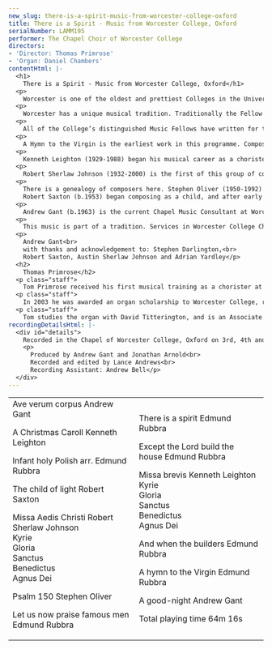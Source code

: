 ```yaml
---
new_slug: there-is-a-spirit-music-from-worcester-college-oxford
title: There is a Spirit - Music from Worcester College, Oxford
serialNumber: LAMM195
performer: The Chapel Choir of Worcester College
directors:
- 'Director: Thomas Primrose'
- 'Organ: Daniel Chambers'
contentHtml: |-
  <h1>
    There is a Spirit - Music from Worcester College, Oxford</h1>
  <p>
    Worcester is one of the oldest and prettiest Colleges in the University of Oxford. Founded as Gloucester College, a Benedictine house, in 1238, it became Gloucester Hall at the dissolution and Worcester College in 1714. Its varied history has left the College with a remarkable collection of buildings, including some of the original mediaeval Benedictine cottages alongside Wyatt’s Hall and Chapel and Hawksmoor’s magnificent library, set in landscaped grounds with a lake and the only contiguous cricket pitch in Oxford.</p>
  <p>
    Worcester has a unique musical tradition. Traditionally the Fellow in Music at the College has been a composer, beginning with Edmund Rubbra, who held the position from 1947-1968, Kenneth Leighton, 1968-1970, Robert Sherlaw Johnson, 1970-1999, and since 1999 Robert Saxton. In addition to this heritage, the College Chapel uniquely maintains two choirs, a mixed choir of male and female undergraduates drawn from the College (many of them choral scholars), and a traditional Anglican-style choir with the lower voice parts sung by students, the top line by boy trebles who are pupils at the nearby Christ Church Cathedral School and hold chorister scholarships at Worcester. Each choir sings two services each week. The choirs are rehearsed and directed by the College’s two undergraduate Organ Scholars, who thus have the unique opportunity of working with both a mixed choir and an all-male choir, assisted by the Chapel Music Consultant, who is a professional musician and deals with recruitment, scholarships, and the choirs’ work away from Worcester - in recent years the choirs have sung in Norway, Sicily and Finland and given a range of concerts in the U.K. including a performance of Purcell’s Dido and Aeneas with Philip Pickett’s New London Consort.</p>
  <p>
    All of the College’s distinguished Music Fellows have written for the church, some at a time when this was not a fashionable pursuit for a modern composer. Edmund Rubbra (1901-1986) was motivated throughout his compositional life by a deep sense of spirituality, a personal, almost mystical interpretation of Christianity (he converted to Roman Catholicism in 1948), and an abiding interest in other religions, including Buddhism and Taoism. His early composition teachers were the English mystic Cyril Scott (whose music he championed at the age of sixteen in a single-composer concert in his home town, Northampton) and Holst, his tutor at the Royal College. The influence of the modal style of the latter is easy to discern in the early choral work Dormi Jesu (1922), but equally important for Rubbra at this time was his study of sixteenth-century counterpoint with the celebrated teacher and scholar R.O.Morris. The application of ancient and technically rigorous procedures to a modern harmonic language perhaps sums up Rubbra’s compositional approach: the deepening and personalising of an existing tradition rather than the revolutionary’s attempt to destroy that tradition and start anew.</p>
  <p>
    A Hymn to the Virgin is the earliest work in this programme. Composed in 1925 for the singer Joan Elwes, it is the second of three songs which form the composer’s Op. 13. Rubbra probably found the anonymous mediaeval poem in Sir Arthur Quiller-Couch’s Oxford Book of English Verse, published just a few years earlier in 1919, and treats it to a typically elegant melody in the Aeolian mode, much in the prevailing Holstian vernacular (and beginning not dissimilarly to the setting begun by the 16-year-old Benjamin Britten on the day of his visit to the Royal College of Music a few years later). Infant Holy dates from much later in his career, 1963, and is one of a number of highly distinctive arrangements of traditional carols that Rubbra made throughout his life, in this case a Polish melody, while the Three Motets date from 1952. Written for the (Quaker) Friends’ School, Saffron Walden for its 250th anniversary celebrations, the first motet, Let us now praise famous men, takes a typically personal look at common-chord harmony, in this case over an organ pedal note (for example ending on an unresolved 3rd inversion dominant 7th), the second, There is a spirit, sets two texts, one by the Quaker writer James Nayler (1616-60), in a lyrical combination of solo and chordal choral accompaniment, and the third, Except the Lord build the house, begins with a reinvention of the Tudor composer’s favourite inverted canon, building to an impressive climax. Perhaps oddly, Rubbra’s Op. 125 setting of words from the book of Ezra, And when the builders, is the only work in this collection to have been composed for the chapel and choir of Worcester College. It is dedicated to “the Provost and Fellows of Worcester College, Oxford, on the occasion of the 250th Anniversary Commemoration” (that is, the anniversary of the refounding of 1714) and makes suitably festive use of choral writing in parallel chords in high-lying vocal registers, again using an organ pedal note to begin and end the work.</p>
  <p>
    Kenneth Leighton (1929-1988) began his musical career as a chorister at the Cathedral in his home town of Wakefield, Yorkshire. Like Rubbra, Leighton’s music for the church seeks a personal utterance within an existing tradition, re-inventing and drawing on the resources of modal melody, imitative counterpoint and added-note triadic harmony to find a fresh voice. A Christmas Caroll of 1954, his Op. 21, is an almost symphonic setting of Herrick’s lyric, showing the composer to have as natural feel for the expressive possibilities of the English language, particularly Elizabethan English, as any of his contemporaries. Missa brevis was composed for the choir of Liverpool Cathedral in 1968, and again shows the composer rethinking traditional techniques (the opening of Lord have mercy is a canon at the interval of a minor third) and wringing tremendous variety of rhythm and texture from the four and five-part a cappella scoring.</p>
  <p>
    Robert Sherlaw Johnson (1932-2000) is the first of this group of composers to have had the opportunity to study abroad, in Paris, where he had composition lessons from the celebrated Nadia Boulanger and attended Messiaen’s classes. Like Rubbra a devout Catholic, he combined this spirituality with a passion for mathematics, computers, bell-ringing and electronic music (he introduced the electronic music studio to the Music Faculty at Oxford University), and was a tireless champion and performer of new music, particularly that of his teacher Messiaen, whose piano music he recorded and about whom he wrote a definitive book in the 1970s. For all that, his sacred choral music shows little interest in playing the avant-garde iconoclast. Kyrie eleison from the Missa Aedis Christi, uses a plainsong melody, Rex Genitor, entirely in the Myxolydian mode much as Rubbra had done, clothed in inversion, canon and parallel bare 5th harmony like a hieratic, atavistic evocation of a mediaeval world of sound and faith. The composer’s son Austin recalls the genesis of the work: “My father mentions working on a "Worcester Mass" in a document from '90/'91 - the work was originally intended for Worcester College Choir but proved too difficult for them and that's why it became Missa Aedis Christi” [i.e. Christ Church Mass]. The Mass was first performed by the Choir of Christ Church Cathedral, Oxford on 18th February 1993. Stephen Darlington, the conductor on that occasion, recalls “Robert approached me when it became clear that the work was too difficult for Worcester choir to take on and I readily agreed to perform it. It was extremely well received.” The current Worcester choir is proud to be able to restore this fine work to the home its composer intended it to have. Austin Sherlaw Johnson refers to a striking feature of the writing for voices: “I remember my father saying to me that in the Sanctus the lower voices are imitating an effect he heard on a recording of some Eastern church where the men chanted ad lib. - my mother recalls my father playing her this recording and I think it is an effect he tried to reproduce in a few works from this period (and later). My mother and I remember him trying this out at Spode Music Week once with the lower voices just improvising but this didn't work; hence the complex notated version as in the Sanctus here.” This Sanctus perhaps reveals some influence of the composer’s work with electronics: the Dorian mode is allowed to swirl and swim in four rhythmically free parts for tenors and basses under a floating tune for sopranos, similar to the manipulation of sound by a computer and interestingly foreshadowing the techniques applied to writing for choir by later composers like Jonathan Harvey.</p>
  <p>
    There is a genealogy of composers here. Stephen Oliver (1950-1992) studied at Worcester College as an undergraduate, having composition lessons with both Kenneth Leighton and Robert Sherlaw Johnson. He composed music at a phenomenal speed and produced a vast output- some forty operas in twenty years as well as music for television, film and many other mediums. This setting for two-part upper voices and organ shows his fluency and professionalism to great effect.<br>
    Robert Saxton (b.1953) began composing as a child, and after early advice from Benjamin Britten continued his studies with Elisabeth Lutyens, with Robin Holloway at Cambridge, with Robert Sherlaw Johnson at Worcester College, and with Luciano Berio. The Child of Light was composed in 1985 for The Chester Book of Carols, and sets the composer’s own poem describing how the shepherds journey to Bethlehem and achieve the wisdom of the Magi. Their plodding steps are heard in the insistent pedals of the organ, over which the voices, at first wordless, weave a series of modal canons at various pitches in elegant, vocally grateful lines which reach a glorious climax when they converge with the clusters of the organ part at the work’s conclusion. Modes, pedals, a sensitivity to the human voice, the English language and the liturgy, a willingness to restrain modernist utterance in favour of directness and simplicity: there is a family tradition in the work of these Worcester composers as there is in English music generally throughout the period.</p>
  <p>
    Andrew Gant (b.1963) is the current Chapel Music Consultant at Worcester. Ave Verum was composed in 1995. A good-night was written in memory of Her Majesty Queen Elizabeth The Queen Mother and sung at morning service in the Chapel Royal on Easter Day 2002, the day after Her Majesty’s death. The still point around which the piece turns is another pedal tone- a continuous E in the alto part.</p>
  <p>
    This music is part of a tradition. Services in Worcester College Chapel are open to the public, and listeners are welcome to join us. For times, music, and information about membership of the College choirs, please see the Chapel's new <a href="https://web.archive.org/web/20151021220605/http://www.worcesterchapel.co.uk/">website</a>.</p>
  <p>
    Andrew Gant<br>
    with thanks and acknowledgement to: Stephen Darlington,<br>
    Robert Saxton, Austin Sherlaw Johnson and Adrian Yardley</p>
  <h2>
    Thomas Primrose</h2>
  <p class="staff">
    Tom Primrose received his first musical training as a chorister at St. Peter and Paul, Chingford (London), and later, at the age of fourteen, was appointed Assistant Organist there, as well as Director of Music at All Saints, Chingford.</p>
  <p class="staff">
    In 2003 he was awarded an organ scholarship to Worcester College, reading for a BA in Music. As Senior Organ Scholar, Tom is responsible for directing the Mixed Choir, as well as training and directing the boy-choristers, and the choirs have toured to Norway, Sicily, and Finland under his direction.</p>
  <p class="staff">
    Tom studies the organ with David Titterington, and is an Associate member of the Royal College of Organists.</p>
recordingDetailsHtml: |-
  <div id="details">
    Recorded in the Chapel of Worcester College, Oxford on 3rd, 4th and 5th December 2005 by kind permission of the Provost and Chaplain
    <p>
      Produced by Andrew Gant and Jonathan Arnold<br>
      Recorded and edited by Lance Andrews<br>
      Recording Assistant: Andrew Bell</p>
  </div>
---
```


<table class="tracktable">
  <tbody>
    <tr>
      <td class="column1">
        <span class="trackname">Ave verum corpus </span> <span class="composer">Andrew Gant</span>
        <p>
          <span class="trackname">A Christmas Caroll </span> <span class="composer">Kenneth Leighton</span></p>
        <p>
          <span class="trackname">Infant holy </span> <span class="composer">Polish arr. Edmund Rubbra</span></p>
        <p>
          <span class="trackname">The child of light </span> <span class="composer">Robert Saxton</span></p>
        <p>
          <span class="trackname">Missa Aedis Christi </span> <span class="composer">Robert Sherlaw Johnson</span><br>
          <span class="trackname"> Kyrie<br>
            Gloria<br>
            Sanctus<br>
            Benedictus<br>
            Agnus Dei</span></p>
        <p>
          <span class="trackname">Psalm 150 </span> <span class="composer">Stephen Oliver</span></p>
        <p>
          <span class="trackname">Let us now praise famous men </span> <span class="composer">Edmund Rubbra</span></p>
      </td>
      <td class="column2">
        <p>
          <span class="trackname">There is a spirit </span> <span class="composer">Edmund Rubbra</span></p>
        <p>
          <span class="trackname">Except the Lord build the house </span> <span class="composer">Edmund Rubbra</span></p>
        <p>
          <span class="trackname">Missa brevis </span> <span class="composer">Kenneth Leighton</span><br>
          <span class="trackname"> Kyrie<br>
            Gloria<br>
            Sanctus<br>
            Benedictus</span><br>
          <span class="trackname"> Agnus Dei</span></p>
        <p>
          <span class="trackname">And when the builders </span> <span class="composer">Edmund Rubbra</span></p>
        <p>
          <span class="trackname">A hymn to the Virgin </span> <span class="composer">Edmund Rubbra</span></p>
        <p>
          <span class="trackname">A good-night </span> <span class="composer">Andrew Gant</span></p>
        <p>						<span id="playingtime">Total playing time 64m 16s</span></p>
      </td>
    </tr>
  </tbody>
</table>
